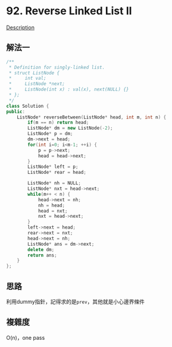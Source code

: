 # 92. Reverse Linked List II

[Description](https://leetcode.com/problems/reverse-linked-list-ii/description/)

## 解法一
```C++
/**
 * Definition for singly-linked list.
 * struct ListNode {
 *     int val;
 *     ListNode *next;
 *     ListNode(int x) : val(x), next(NULL) {}
 * };
 */
class Solution {
public:
    ListNode* reverseBetween(ListNode* head, int m, int n) {
        if(m == n) return head;
        ListNode* dm = new ListNode(-2);
        ListNode* p = dm;
        dm->next = head;
        for(int i=0; i<m-1; ++i) {
            p = p->next;
            head = head->next;
        }
        ListNode* left = p;
        ListNode* rear = head;

        ListNode* nh = NULL;
        ListNode* nxt = head->next;
        while(m++ < n) {
            head->next = nh;
            nh = head;
            head = nxt;
            nxt = head->next;
        }
        left->next = head;
        rear->next = nxt;
        head->next = nh;
        ListNode* ans = dm->next;
        delete dm;
        return ans;
    }
};
```

## 思路
利用dummy指針，記得求的是`prev`，其他就是小心邊界條件

## 複雜度
O(n)，one pass